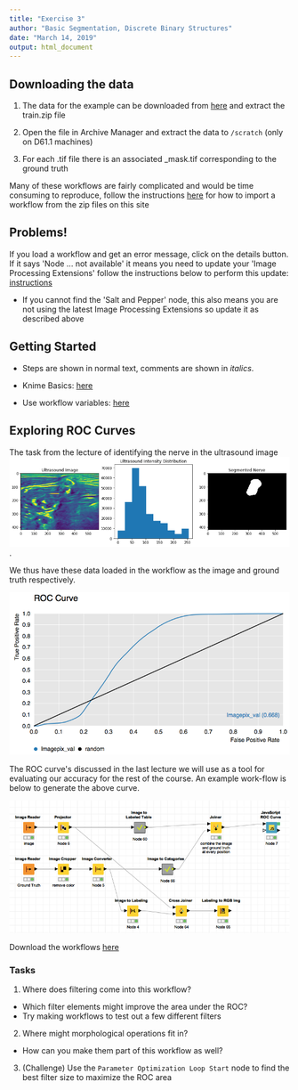 ```yaml
---
title: "Exercise 3"
author: "Basic Segmentation, Discrete Binary Structures"
date: "March 14, 2019"
output: html_document
---
```


## Downloading the data
1. The data for the example can be downloaded from [here](https://www.kaggle.com/c/ultrasound-nerve-segmentation/data) and extract the train.zip file

2. Open the file in Archive Manager and extract the data to ```/scratch``` (only on D61.1 machines)

3. For each .tif file there is an associated _mask.tif corresponding to the ground truth

Many of these workflows are fairly complicated and would be time consuming to reproduce, follow the instructions [here](https://github.com/kmader/Quantitative-Big-Imaging-2016/wiki/KNIME-Setup#loading-workflows) for how to import a workflow from the zip files on this site


## Problems!
If you load a workflow and get an error message, click on the details button. If it says 'Node ... not available' it means you need to update your 'Image Processing Extensions' follow the instructions below to perform this update: [instructions](https://github.com/kmader/Quantitative-Big-Imaging-2016/wiki/KNIME-Setup#updating-to-the-latest-image-processing-extensions)

- If you cannot find the 'Salt and Pepper' node, this also means you are not using the latest Image Processing Extensions so update it as described above

## Getting Started

- Steps are shown in normal text, comments are shown in _italics_.

- Knime Basics: [here](https://github.com/kmader/Quantitative-Big-Imaging-2016/wiki/KNIME-Setup)

- Use workflow variables: [here](https://github.com/kmader/Quantitative-Big-Imaging-2016/wiki/KNIME-Setup#workflow-variables)

## Exploring ROC Curves

The task from the lecture of identifying the nerve in the ultrasound image
![Street](04-files/ultrasound_image.png) . 

We thus have these data loaded in the workflow as the image and ground truth respectively.

![ROC Curve](04-files/roc_curve.png)

The ROC curve's discussed in the last lecture we will use as a tool for evaluating our accuracy for the rest of the course. An example work-flow is below to generate the above curve.

![ROC Workflow](04-files/roc_workflow.png)

Download the workflows [here](https://github.com/kmader/Quantitative-Big-Imaging-2019/blob/master/Exercises/04-files/ROCCurveSimple.zip?raw=true)

### Tasks
1. Where does filtering come into this workflow? 
 - Which filter elements might improve the area under the ROC?
 - Try making workflows to test out a few different filters
2. Where might morphological operations fit in?
 - How can you make them part of this workflow as well?
3. (Challenge) Use the ```Parameter Optimization Loop Start``` node to find the best filter size to maximize the ROC area

